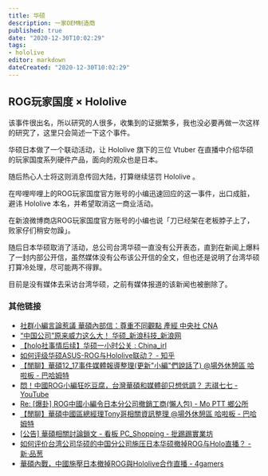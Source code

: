 ```yaml
---
title: 华硕
description: 一家OEM制造商
published: true
date: "2020-12-30T10:02:29"
tags:
- hololive
editor: markdown
dateCreated: "2020-12-30T10:02:29"
---
```


## ROG玩家国度 × Hololive

该事件很出名，所以研究的人很多，收集到的证据繁多，我也没必要再做一次这样的研究了，这里只会简述一下这个事件。

华硕日本做了一个联动活动，让 Hololive 旗下的三位 Vtuber 在直播中介绍华硕的玩家国度系列硬件产品，面向的观众也是日本。

随后热心人士将这则消息传回大陆，打算继续惩罚 Hololive 。

在哔哩哔哩上的ROG玩家国度官方账号的小编迅速回应的这一事件，出口成脏，避讳 Hololive 本名，并希望取消这一商业活动。

在新浪微博商店ROG玩家国度官方账号的小编也说「刀已经架在老板脖子上了，败家仔们稍安勿躁」。

随后日本华硕取消了活动，总公司台湾华硕一直没有公开表态，直到在新闻上爆料了一封内部公开信，虽然媒体没有公布该公开信的全文，但也还是说明了台湾华硕打算冷处理，尽可能两不得罪。

目前是没有媒体去采访台湾华硕，之前有媒体报道的该新闻也被删除了。

### 其他链接

+ [社群小編言論惹議 華碩內部信：尊重不同觀點 產經 中央社 CNA](https://web.archive.org/web/20201224050801/https://www.cna.com.tw/news/afe/202012230402.aspx)
+ [“中国公司”原来威力这么大！ 华硕_新浪科技_新浪网](https://web.archive.org/web/20201226072826/https://finance.sina.com.cn/tech/2020-12-19/doc-iiznezxs7790807.shtml)
+ [【holo社事情后续】华硕一小时公关 : China_irl](https://archive.is/nnQb8 "https://www.reddit.com/r/China_irl/comments/keuct7/holo社事情后续华硕一小时公关/")
+ [如何评级华硕ASUS-ROG与Hololive联动？ - 知乎](https://web.archive.org/web/20201226072825/https://www.zhihu.com/question/435285517)
+ [【閒聊】華碩12_17事件媒體報導整理(更新"小編"們說話了) @場外休憩區 哈啦板 - 巴哈姆特](https://archive.is/hMRcS "https://forum.gamer.com.tw/C.php?page=1&bsn=60076&snA=6074275")
+ [悶！中國ROG小編狂吃豆腐，台灣華碩和媒體卻只想低調？ 志祺七七 - YouTube](https://archive.is/dPZm1 "https://www.youtube.com/watch?v=Gf82iWhClaY")
+ [Re: [爆卦] ROG中國小編令日本分公司撤銷工商(懶人包) - Mo PTT 鄉公所](https://web.archive.org/web/20201230081615/https://moptt.tw/p/Gossiping.M.1608199665.A.EC8)
+ [【閒聊】華碩中國區總經理Tony哥相關資訊整理 @場外休憩區 哈啦板 - 巴哈姆特](https://web.archive.org/web/20201220004720/https://forum.gamer.com.tw/C.php?bsn=60076&snA=6073344)
+ [[公告] 華碩相關討論鎖文 - 看板 PC_Shopping - 批踢踢實業坊](https://archive.is/MxYJG "https://www.ptt.cc/bbs/PC_Shopping/M.1608515936.A.A0B.html")
+ [如何评价台湾公司华硕的中国分公司施压日本华硕撤掉ROG与Holo直播？ - 新·品葱](https://web.archive.org/web/20201230081412/https://pincong.rocks/question/34713)
+ [華碩內戰，中國施壓日本撤掉ROG與Hololive合作直播 - 4gamers](https://web.archive.org/web/20201218051516mp_/https://www.4gamers.com.tw/news/detail/45985/china-asus-pressure-japan-asus-cooperate-with-hololive)
